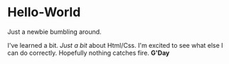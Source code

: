# Hello-World
Just a newbie bumbling around. 

I've learned a bit. <em> Just a bit </em> about Html/Css. I'm excited to see what else I can do correctly. Hopefully nothing catches fire. 
<strong> G'Day </strong> 
